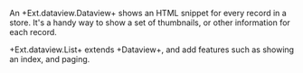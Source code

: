 An +Ext.dataview.Dataview+ shows an HTML snippet for every record in a store. It's a
handy way to show a set of thumbnails, or other information for each record. 

+Ext.dataview.List+ extends +Dataview+, and add features such as showing an index, and paging.

